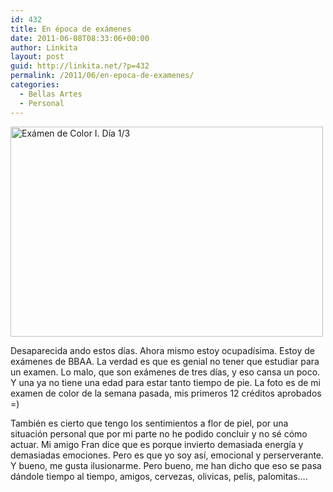 ```yaml
---
id: 432
title: En época de exámenes
date: 2011-06-08T08:33:06+00:00
author: Linkita
layout: post
guid: http://linkita.net/?p=432
permalink: /2011/06/en-epoca-de-examenes/
categories:
  - Bellas Artes
  - Personal
---
```

[<img src="http://farm6.static.flickr.com/5141/5789073909_891ae0c318.jpg" width="500" height="336" alt="Exámen de Color I. Día 1/3" />](http://www.flickr.com/photos/linkita/5789073909/ "Exámen de Color I. Día 1/3 by Linkita, on Flickr")

Desaparecida ando estos días. Ahora mismo estoy ocupadísima. Estoy de exámenes de BBAA. La verdad es que es genial no tener que estudiar para un examen. Lo malo, que son exámenes de tres días, y eso cansa un poco. Y una ya no tiene una edad para estar tanto tiempo de pie. La foto es de mi examen de color de la semana pasada, mis primeros 12 créditos aprobados =)

También es cierto que tengo los sentimientos a flor de piel, por una situación personal que por mi parte no he podido concluir y no sé cómo actuar. Mi amigo Fran dice que es porque invierto demasiada energía y demasiadas emociones. Pero es que yo soy así, emocional y perserverante. Y bueno, me gusta ilusionarme. Pero bueno, me han dicho que eso se pasa dándole tiempo al tiempo, amigos, cervezas, olivicas, pelis, palomitas&#8230;.